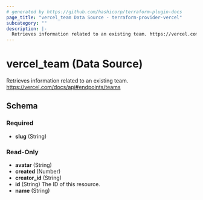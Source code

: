 ```yaml
---
# generated by https://github.com/hashicorp/terraform-plugin-docs
page_title: "vercel_team Data Source - terraform-provider-vercel"
subcategory: ""
description: |-
  Retrieves information related to an existing team. https://vercel.com/docs/api#endpoints/teams
---
```


# vercel_team (Data Source)

Retrieves information related to an existing team. https://vercel.com/docs/api#endpoints/teams



<!-- schema generated by tfplugindocs -->
## Schema

### Required

- **slug** (String)

### Read-Only

- **avatar** (String)
- **created** (Number)
- **creator_id** (String)
- **id** (String) The ID of this resource.
- **name** (String)


